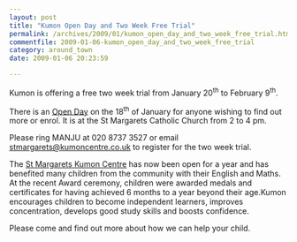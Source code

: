 ```yaml
---
layout: post
title: "Kumon Open Day and Two Week Free Trial"
permalink: /archives/2009/01/kumon_open_day_and_two_week_free_trial.html
commentfile: 2009-01-06-kumon_open_day_and_two_week_free_trial
category: around_town
date: 2009-01-06 20:23:59

---
```


Kumon is offering a free two week trial from January 20<sup>th</sup> to February 9<sup>th</sup>.

There is an [Open Day](https://stmargarets.london/event/meeting/200705142023) on the 18<sup>th</sup> of January for anyone wishing to find out more or enrol. It is at the St Margarets Catholic Church from 2 to 4 pm.

Please ring MANJU at 020 8737 3527 or email <stmargarets@kumoncentre.co.uk> to register for the two week trial.

The [St Margarets Kumon Centre](https://stmargarets.london/directory/school/200709280322) has now been open for a year and has benefited many children from the community with their English and Maths. At the recent Award ceremony, children were awarded medals and certificates for having achieved 6 months to a year beyond their age.Kumon encourages children to become independent learners, improves concentration, develops good study skills and boosts confidence.

Please come and find out more about how we can help your child.
